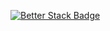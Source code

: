 [![Better Stack Badge](https://uptime.betterstack.com/status-badges/v1/monitor/ohgi.svg)](https://uptime.betterstack.com/?utm_source=status_badge)
